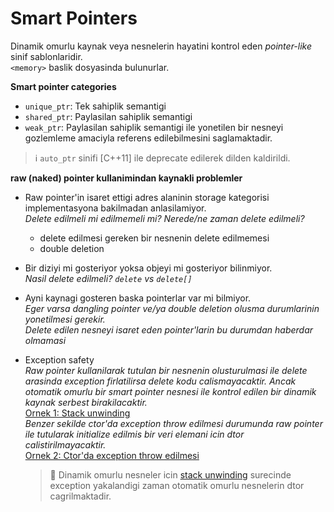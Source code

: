# Smart Pointers

Dinamik omurlu kaynak veya nesnelerin hayatini kontrol eden *pointer-like* sinif sablonlaridir.  
`<memory>` baslik dosyasinda bulunurlar.

**Smart pointer categories**  
* `unique_ptr`: Tek sahiplik semantigi
* `shared_ptr`: Paylasilan sahiplik semantigi
* `weak_ptr`: Paylasilan sahiplik semantigi ile yonetilen bir nesneyi gozlemleme amaciyla referens edilebilmesini saglamaktadir.

> :information_source: `auto_ptr` sinifi [C++11] ile deprecate edilerek dilden kaldirildi.

**raw (naked) pointer kullanimindan kaynakli problemler**  
* Raw pointer'in isaret ettigi adres alaninin storage kategorisi implementasyona bakilmadan anlasilamiyor.  
  *Delete edilmeli mi edilmemeli mi? Nerede/ne zaman delete edilmeli?*  
  * delete edilmesi gereken bir nesnenin delete edilmemesi
  * double deletion
* Bir diziyi mi gosteriyor yoksa objeyi mi gosteriyor bilinmiyor.  
  *Nasil delete edilmeli? `delete` vs `delete[]`*
* Ayni kaynagi gosteren baska pointerlar var mi bilmiyor.  
  *Eger varsa dangling pointer ve/ya double deletion olusma durumlarinin yonetilmesi gerekir.*  
  *Delete edilen nesneyi isaret eden pointer'larin bu durumdan haberdar olmamasi*  
* Exception safety  
  *Raw pointer kullanilarak tutulan bir nesnenin olusturulmasi ile delete arasinda exception firlatilirsa delete kodu calismayacaktir. Ancak otomatik omurlu bir smart pointer nesnesi ile kontrol edilen bir dinamik kaynak serbest birakilacaktir.*  
  [Ornek 1: Stack unwinding](res/src/smart_ptr01.cpp)  
  *Benzer sekilde ctor'da exception throw edilmesi durumunda raw pointer ile tutularak initialize edilmis bir veri elemani icin dtor calistirilmayacaktir.*  
  [Ornek 2: Ctor'da exception throw edilmesi](res/src/smart_ptr02.cpp)  

  > :pushpin: Dinamik omurlu nesneler icin [stack unwinding](../01_lang/321_exception_handling.md#stack-unwinding) surecinde exception yakalandigi zaman otomatik omurlu nesnelerin dtor cagrilmaktadir.
  
<!-- > Programci basini belaya sokmaya niyetli ise bir yolunu bulup... -->